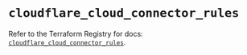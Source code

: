 # `cloudflare_cloud_connector_rules`

Refer to the Terraform Registry for docs: [`cloudflare_cloud_connector_rules`](https://registry.terraform.io/providers/cloudflare/cloudflare/4.48.0/docs/resources/cloud_connector_rules).
